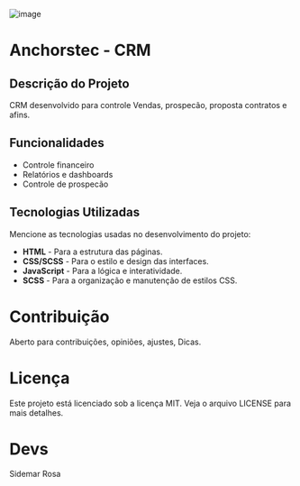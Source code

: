 ![image](https://github.com/user-attachments/assets/1c2daad7-9070-4620-a502-e6a72a19bea9)


# Anchorstec - CRM

## Descrição do Projeto
CRM desenvolvido para controle Vendas, prospecão, proposta contratos e afins.

## Funcionalidades
- Controle financeiro
- Relatórios e dashboards
- Controle de prospecão

## Tecnologias Utilizadas
Mencione as tecnologias usadas no desenvolvimento do projeto:
- **HTML** - Para a estrutura das páginas.
- **CSS/SCSS** - Para o estilo e design das interfaces.
- **JavaScript** - Para a lógica e interatividade.
- **SCSS** - Para a organização e manutenção de estilos CSS.

# Contribuição
Aberto para contribuições, opiniões, ajustes, Dicas.


# Licença

Este projeto está licenciado sob a licença MIT. Veja o arquivo LICENSE para mais detalhes.

# Devs
Sidemar Rosa
